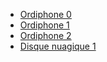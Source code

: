 * [Ordiphone 0](ordiphone-0.md)
* [Ordiphone 1](ordiphone-1.md)
* [Ordiphone 2](ordiphone-2.md)
* [Disque nuagique 1](disque-nuagique-1.md)
